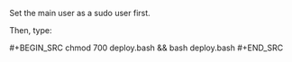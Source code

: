 Set the main user as a sudo user first.

Then, type:

#+BEGIN_SRC
        chmod 700 deploy.bash && bash deploy.bash
#+END_SRC
